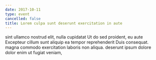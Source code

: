 ```yaml
---
date: 2017-10-11
type: event
cancelled: false
title: Lorem culpa sunt deserunt exercitation in aute
---
```

sint ullamco nostrud elit, nulla cupidatat Ut do sed proident, eu aute Excepteur cillum sunt aliquip ea tempor reprehenderit Duis consequat. magna commodo exercitation laboris non aliqua. deserunt ipsum dolore dolor enim ut fugiat veniam,